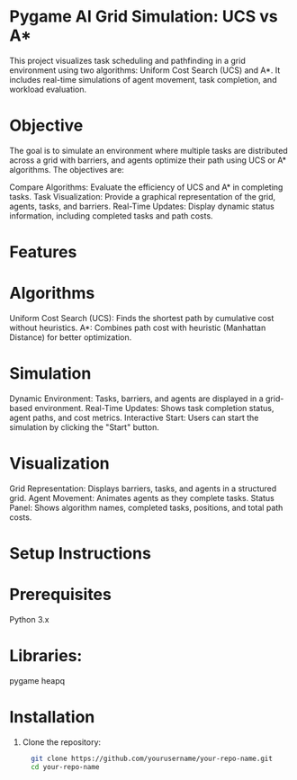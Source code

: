 # Pygame AI Grid Simulation: UCS vs A*
This project visualizes task scheduling and pathfinding in a grid environment using two algorithms: Uniform Cost Search (UCS) and A*. It includes real-time simulations of agent movement, task completion, and workload evaluation.
# Objective
The goal is to simulate an environment where multiple tasks are distributed across a grid with barriers, and agents optimize their path using UCS or A* algorithms. The objectives are:

Compare Algorithms: Evaluate the efficiency of UCS and A* in completing tasks.
Task Visualization: Provide a graphical representation of the grid, agents, tasks, and barriers.
Real-Time Updates: Display dynamic status information, including completed tasks and path costs.
# Features
# Algorithms
Uniform Cost Search (UCS): Finds the shortest path by cumulative cost without heuristics.
A*: Combines path cost with heuristic (Manhattan Distance) for better optimization.
# Simulation
Dynamic Environment: Tasks, barriers, and agents are displayed in a grid-based environment.
Real-Time Updates: Shows task completion status, agent paths, and cost metrics.
Interactive Start: Users can start the simulation by clicking the "Start" button.
# Visualization
Grid Representation: Displays barriers, tasks, and agents in a structured grid.
Agent Movement: Animates agents as they complete tasks.
Status Panel: Shows algorithm names, completed tasks, positions, and total path costs.
# Setup Instructions
# Prerequisites
Python 3.x
# Libraries:
pygame
heapq
# Installation
1. Clone the repository:
   ```bash
     git clone https://github.com/yourusername/your-repo-name.git
     cd your-repo-name
